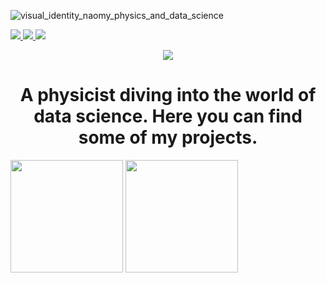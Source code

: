 ![visual_identity_naomy_physics_and_data_science](https://user-images.githubusercontent.com/73078250/164479544-1c66329b-8b81-419b-93f1-2047bb7b2674.png)

<a href="https://www.linkedin.com/in/naomyduarteg" alt="linkedin" target="_blank">
<img src="https://img.shields.io/badge/LinkedIn-%230077B5.svg?&style=flat-square&logo=linkedin&logoColor=white">
</a>

<a href="mailto:naomyduarteg@gmail.com" alt="gmail" target="_blank">
<img src="https://img.shields.io/badge/-Gmail-FF0000?style=flat-square&labelColor=FF0000&logo=gmail&logoColor=white&link=mailto:naomyduarteg@gmail.com" />
</a>

<a href="https://medium.com/@naomy-gomes" alt="medium" target="_blank">
<img src="https://img.shields.io/badge/Medium-12100E?style=flat-square&logo=medium&logoColor=white">
</a>

<p align="center">
<img src="http://img.shields.io/static/v1?label=STATUS:&message=IN%20PROGRESS&color=61648b&style=for-the-badge"/>
</p>

# <h1 align="center"> A physicist diving into the world of data science. Here you can find some of my projects.</h1>

<img height="180em" src="https://github-readme-stats.vercel.app/api?username=naomyduarteg&show_icons=true&theme=tokyonight"/>

<img height="180em" src="https://github-readme-stats-eight-theta.vercel.app/api/top-langs/?username=naomyduarteg&layout=compact&langs_count=8&theme=tokyonight&include_all_commits=true&count_private=true"/>
                  
